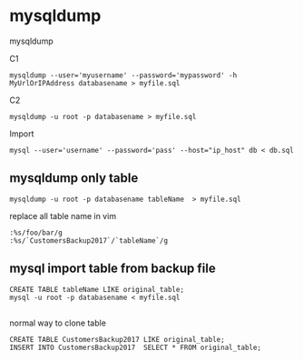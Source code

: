 # mysqldump
mysqldump

C1
```
mysqldump --user='myusername' --password='mypassword' -h MyUrlOrIPAddress databasename > myfile.sql
```

C2
```
mysqldump -u root -p databasename > myfile.sql
```

Import
```
mysql --user='username' --password='pass' --host="ip_host" db < db.sql
```


## mysqldump only table
```
mysqldump -u root -p databasename tableName  > myfile.sql
```

replace all table name in vim
```
:%s/foo/bar/g
:%s/`CustomersBackup2017`/`tableName`/g
```

## mysql import table from backup file
```
CREATE TABLE tableName LIKE original_table;
mysql -u root -p databasename < myfile.sql
```

##
normal way to clone table
```
CREATE TABLE CustomersBackup2017 LIKE original_table;
INSERT INTO CustomersBackup2017  SELECT * FROM original_table;
```
